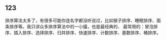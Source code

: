 ##  123


排序算法太多了，有很多可能你连名字都没听说过，比如猴子排序、睡眠排序、面条排序等。我只讲众多排序算法中的一小撮，也是最经典的、
最常用的：冒泡排序、插入排序、选择排序、归并排序、快速排序、计数排序、基数排序、桶排序。